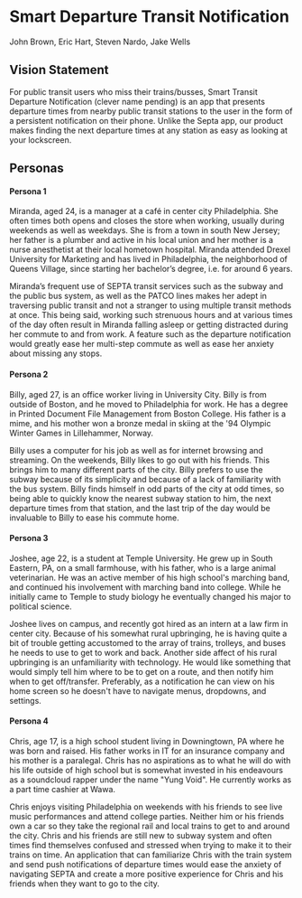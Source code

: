 # Smart Departure Transit Notification
John Brown, Eric Hart, Steven Nardo, Jake Wells

## Vision Statement
For public transit users who miss their trains/busses, Smart Transit Departure Notification (clever name pending) is an app that presents departure times from nearby public transit stations to the user in the form of a persistent notification on their phone. Unlike the Septa app, our product makes finding the next departure times at any station as easy as looking at your lockscreen.

## Personas

#### Persona 1
Miranda, aged 24, is a manager at a café in center city Philadelphia. She often times both opens and closes the store when working, usually during weekends as well as weekdays. She is from a town in south New Jersey; her father is a plumber and active in his local union and her mother is a nurse anesthetist at their local hometown hospital. Miranda attended Drexel University for Marketing and has lived in Philadelphia, the neighborhood of Queens Village, since starting her bachelor’s degree, i.e. for around 6 years.

Miranda’s frequent use of SEPTA transit services such as the subway and the public bus system, as well as the PATCO lines makes her adept in traversing public transit and not a stranger to using multiple transit methods at once. This being said, working such strenuous hours and at various times of the day often result in Miranda falling asleep or getting distracted during her commute to and from work. A feature such as the departure notification would greatly ease her multi-step commute as well as ease her anxiety about missing any stops.

#### Persona 2
Billy, aged 27, is an office worker living in University City. Billy is from outside of Boston, and he moved to Philadelphia for work. He has a degree in Printed Document File Management from Boston College. His father is a mime, and his mother won a bronze medal in skiing at the '94 Olympic Winter Games in Lillehammer, Norway.

Billy uses a computer for his job as well as for internet browsing and streaming. On the weekends, Billy likes to go out with his friends. This brings him to many different parts of the city. Billy prefers to use the subway because of its simplicity and because of a lack of familiarity with the bus system. Billy finds himself in odd parts of the city at odd times, so being able to quickly know the nearest subway station to him, the next departure times from that station, and the last trip of the day would be invaluable to Billy to ease his commute home.

#### Persona 3
Joshee, age 22, is a student at Temple University. He grew up in South Eastern, PA, on a small farmhouse, with his father, who is a large animal veterinarian. He was an active member of his high school's marching band, and continued his involvement with marching band into college. While he initially came to Temple to study biology he eventually changed his major to political science.  

Joshee lives on campus, and recently got hired as an intern at a law firm in center city. Because of his somewhat rural upbringing, he is having quite a bit of trouble getting accustomed to the array of trains, trolleys, and buses he needs to use to get to work and back.  Another side affect of his rural upbringing is an unfamiliarity with technology. He would like something that would simply tell him where to be to get on a route, and then notify him when to get off/transfer. Preferably, as a notification he can view on his home screen so he doesn't have to navigate menus, dropdowns, and settings.  

#### Persona 4

Chris, age 17, is a high school student living in Downingtown, PA where he was born and raised. His father works in IT for an insurance company and his mother is a paralegal. Chris has no aspirations as to what he will do with his life outside of high school but is somewhat invested in his endeavours as a soundcloud rapper under the name "Yung Void". He currently works as a part time cashier at Wawa.

Chris enjoys visiting Philadelphia on weekends with his friends to see live music performances and attend college parties. Neither him or his friends own a car so they take the regional rail and local trains to get to and around the city. Chris and his friends are still new to subway system and often times find themselves confused and stressed when trying to make it to their trains on time. An application that can familiarize Chris with the train system and send push notifications of departure times would ease the anxiety of navigating SEPTA and create a more positive experience for Chris and his friends when they want to go to the city.
